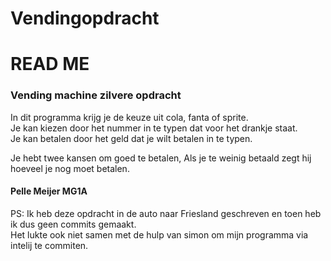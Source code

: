 # Vendingopdracht
<h1>READ ME</h1>
<h3>Vending machine zilvere opdracht</h3>
<p>In dit programma krijg je de keuze uit cola, fanta of sprite.<br>
Je kan kiezen door het nummer in te typen dat voor het drankje staat.<br>
Je kan betalen door het geld dat je wilt betalen in te typen.
</p>
<p>
Je hebt twee kansen om goed te betalen, Als je te weinig betaald zegt hij hoeveel je nog moet betalen.
</p>
<h4>Pelle Meijer MG1A</h4>
<p>
PS: Ik heb deze opdracht in de auto naar Friesland geschreven en toen heb ik dus geen commits gemaakt.<br>
Het lukte ook niet samen met de hulp van simon om mijn programma via intelij te commiten.
</p>
